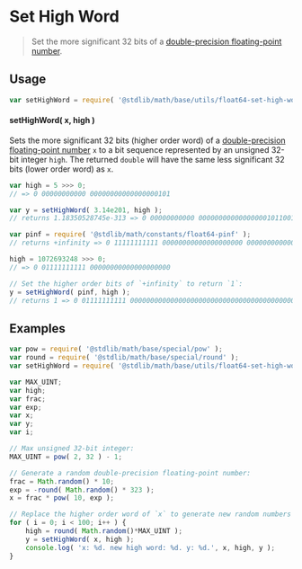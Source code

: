 Set High Word
===
> Set the more significant 32 bits of a [double-precision floating-point number][ieee754].


<!-- <usage> -->
## Usage

``` javascript
var setHighWord = require( '@stdlib/math/base/utils/float64-set-high-word' );
```

#### setHighWord( x, high )

Sets the more significant 32 bits (higher order word) of a [double-precision floating-point number][ieee754] `x` to a bit sequence represented by an unsigned 32-bit integer `high`. The returned `double` will have the same less significant 32 bits (lower order word) as `x`.

``` javascript
var high = 5 >>> 0;
// => 0 00000000000 00000000000000000101

var y = setHighWord( 3.14e201, high );
// returns 1.18350528745e-313 => 0 00000000000 0000000000000000010110010011110010110101100010000010

var pinf = require( '@stdlib/math/constants/float64-pinf' );
// returns +infinity => 0 11111111111 00000000000000000000 00000000000000000000000000000000

high = 1072693248 >>> 0;
// => 0 01111111111 00000000000000000000

// Set the higher order bits of `+infinity` to return `1`:
y = setHighWord( pinf, high );
// returns 1 => 0 01111111111 0000000000000000000000000000000000000000000000000000
```
<!-- </usage> -->

<!-- <examples> -->
## Examples

``` javascript
var pow = require( '@stdlib/math/base/special/pow' );
var round = require( '@stdlib/math/base/special/round' );
var setHighWord = require( '@stdlib/math/base/utils/float64-set-high-word' );

var MAX_UINT;
var high;
var frac;
var exp;
var x;
var y;
var i;

// Max unsigned 32-bit integer:
MAX_UINT = pow( 2, 32 ) - 1;

// Generate a random double-precision floating-point number:
frac = Math.random() * 10;
exp = -round( Math.random() * 323 );
x = frac * pow( 10, exp );

// Replace the higher order word of `x` to generate new random numbers having the same lower order word...
for ( i = 0; i < 100; i++ ) {
	high = round( Math.random()*MAX_UINT );
	y = setHighWord( x, high );
	console.log( 'x: %d. new high word: %d. y: %d.', x, high, y );
}
```
<!-- </examples> -->

<!-- <links> -->
[ieee754]: https://en.wikipedia.org/wiki/IEEE_754-1985
<!-- </links> -->
